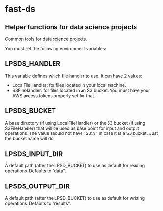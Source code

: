# fast-ds

## Helper functions for data science projects

Common tools for data science projects.

You must set the following environment variables:

## LPSDS_HANDLER

This variable defines which file handler to use. It can have 2 values:

* LocalFileHandler: for files located in your local machine.
* S3FileHandler: for files located in an S3 bucket. You must have your AWS access tokens properly set for that.

## LPSDS_BUCKET

A base directory (if using LocalFileHandler) or the S3 bucket (if using S3FileHandler) that will be used as base point for input and output operations. The value should not have "S3://" in case it is a S3 bucket. Just the bucket name will do.

## LPSDS_INPUT_DIR

A default path (after the LPSD_BUCKET) to use as default for reading operations. Defaults to "data".

## LPSDS_OUTPUT_DIR

A default path (after the LPSD_BUCKET) to use as default for writting operations. Defaults to "results".

